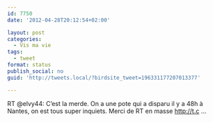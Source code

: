 ```yaml
---
id: 7750
date: '2012-04-28T20:12:54+02:00'

layout: post
categories:
  - Vis ma vie
tags:
  - tweet
format: status
publish_social: no
guid: 'http://tweets.local/?birdsite_tweet=196331177207013377'

---
```


RT @elvy44: C’est la merde. On a une pote qui a disparu il y a 48h à Nantes, on est tous super inquiets. Merci de RT en masse http://t.c …